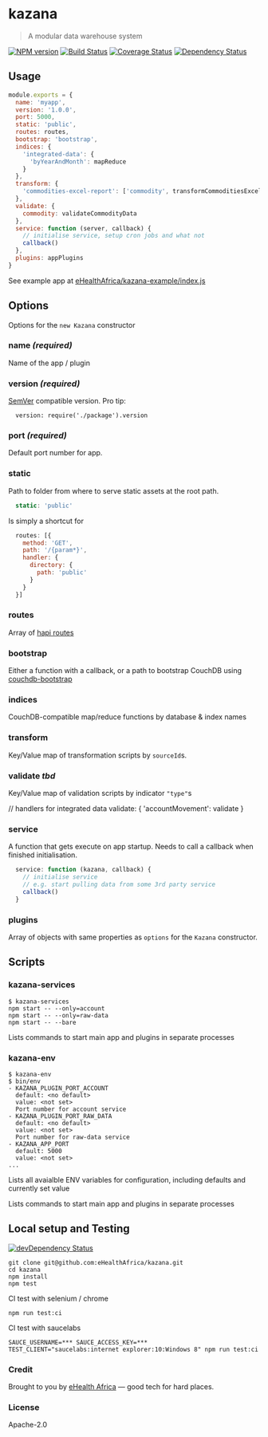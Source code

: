 # kazana

> A modular data warehouse system

[![NPM version](https://badge.fury.io/js/kazana.svg)](https://www.npmjs.com/package/kazana)
[![Build Status](https://travis-ci.org/eHealthAfrica/kazana.svg?branch=master)](https://travis-ci.org/eHealthAfrica/kazana)
[![Coverage Status](https://coveralls.io/repos/eHealthAfrica/kazana/badge.svg?branch=master)](https://coveralls.io/r/eHealthAfrica/kazana?branch=master)
[![Dependency Status](https://david-dm.org/eHealthAfrica/kazana.svg)](https://david-dm.org/eHealthAfrica/kazana)

## Usage

```js
module.exports = {
  name: 'myapp',
  version: '1.0.0',
  port: 5000,
  static: 'public',
  routes: routes,
  bootstrap: 'bootstrap',
  indices: {
    'integrated-data': {
      'byYearAndMonth': mapReduce
    }
  },
  transform: {
    'commodities-excel-report': ['commodity', transformCommoditiesExcelReport]
  },
  validate: {
    commodity: validateCommodityData
  },
  service: function (server, callback) {
    // initialise service, setup cron jobs and what not
    callback()
  },
  plugins: appPlugins
}
```

See example app at [eHealthAfrica/kazana-example/index.js](https://github.com/eHealthAfrica/kazana-example/blob/master/index.js)

## Options

Options for the `new Kazana` constructor

### name _(required)_

Name of the app / plugin

### version _(required)_

[SemVer](http://semver.org/) compatible version. Pro tip:

```
  version: require('./package').version
```

### port _(required)_

Default port number for app.

### static

Path to folder from where to serve static assets at the root path.

```js
  static: 'public'
```

Is simply a shortcut for

```js
  routes: [{
    method: 'GET',
    path: '/{param*}',
    handler: {
      directory: {
        path: 'public'
      }
    }
  }]
```

### routes

Array of [hapi routes](http://hapijs.com/tutorials/routing)

### bootstrap

Either a function with a callback, or a path to bootstrap
CouchDB using [couchdb-bootstrap](https://github.com/ehealthafrica/couchdb-bootstrap)

### indices

CouchDB-compatible map/reduce functions by database & index names

### transform

Key/Value map of transformation scripts by `sourceId`s.

### validate _tbd_

Key/Value map of validation scripts by indicator `"type"`s

// handlers for integrated data
validate: {
  'accountMovement': validate
}

### service

A function that gets execute on app startup. Needs to call a
callback when finished initialisation.

```js
  service: function (kazana, callback) {
    // initialise service
    // e.g. start pulling data from some 3rd party service
    callback()
  }
```

### plugins

Array of objects with same properties as `options` for the
`Kazana` constructor.

## Scripts

### kazana-services

```
$ kazana-services 
npm start -- --only=account
npm start -- --only=raw-data
npm start -- --bare
```

Lists commands to start main app and plugins in separate processes

### kazana-env

```
$ kazana-env 
$ bin/env 
- KAZANA_PLUGIN_PORT_ACCOUNT
  default: <no default>
  value: <not set>
  Port number for account service
- KAZANA_PLUGIN_PORT_RAW_DATA
  default: <no default>
  value: <not set>
  Port number for raw-data service
- KAZANA_APP_PORT
  default: 5000
  value: <not set>
...
```

Lists all avaialble ENV variables for configuration, including
defaults and currently set value

Lists commands to start main app and plugins in separate processes

## Local setup and Testing

[![devDependency Status](https://david-dm.org/eHealthAfrica/kazana/dev-status.svg)](https://david-dm.org/eHealthAfrica/kazana#info=devDependencies)

```
git clone git@github.com:eHealthAfrica/kazana.git
cd kazana
npm install
npm test
```

CI test with selenium / chrome

```
npm run test:ci
```

CI test with saucelabs

```
SAUCE_USERNAME=*** SAUCE_ACCESS_KEY=*** TEST_CLIENT="saucelabs:internet explorer:10:Windows 8" npm run test:ci
```

### Credit

Brought to you by [eHealth Africa](http://ehealthafrica.org/)
— good tech for hard places.

### License

Apache-2.0
